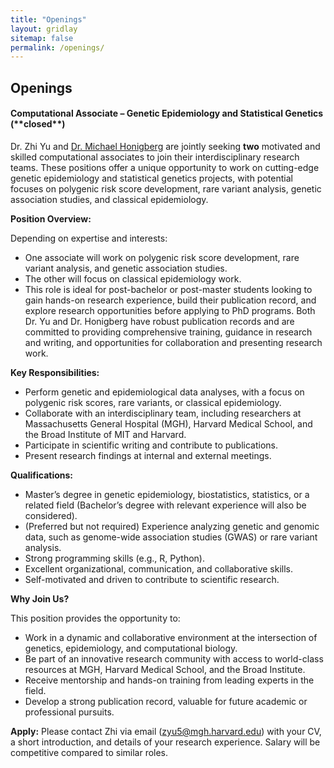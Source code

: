 ```yaml
---
title: "Openings"
layout: gridlay
sitemap: false
permalink: /openings/
---
```


<style>
img{
  border-radius: 10px;
}
.col-md-3 {
  margin-top:10px;
  margin-bottom:10px;
  padding:0px;
  display:block;
  overflow:hidden;
  text-align:center;
  display: table-cell;
  background: white;
  border-radius: 20px;
  height: auto;
}
iframe {
  margin:0;
  padding:0;
  width: 175px;
  display: inline;
  vertical-align: middle;
}
</style>

## Openings
<div class="jumbotron">
<div class="col-md-12 col-sm-12">
<h4>Computational Associate – Genetic Epidemiology and Statistical Genetics (**closed**)</h4>

Dr. Zhi Yu and <a href="https://connects.catalyst.harvard.edu/Profiles/display/Person/18372" target="_blank">Dr. Michael Honigberg</a> are jointly seeking **two** motivated and skilled computational associates to join their interdisciplinary research teams. These positions offer a unique opportunity to work on cutting-edge genetic epidemiology and statistical genetics projects, with potential focuses on polygenic risk score development, rare variant analysis, genetic association studies, and classical epidemiology.

**Position Overview:**

Depending on expertise and interests:
- One associate will work on polygenic risk score development, rare variant analysis, and genetic association studies.
- The other will focus on classical epidemiology work.
- This role is ideal for post-bachelor or post-master students looking to gain hands-on research experience, build their publication record, and explore research opportunities before applying to PhD programs. Both Dr. Yu and Dr. Honigberg have robust publication records and are committed to providing comprehensive training, guidance in research and writing, and opportunities for collaboration and presenting research work.

**Key Responsibilities:**
- Perform genetic and epidemiological data analyses, with a focus on polygenic risk scores, rare variants, or classical epidemiology.
- Collaborate with an interdisciplinary team, including researchers at Massachusetts General Hospital (MGH), Harvard Medical School, and the Broad Institute of MIT and Harvard.
- Participate in scientific writing and contribute to publications.
- Present research findings at internal and external meetings.

**Qualifications:**
- Master’s degree in genetic epidemiology, biostatistics, statistics, or a related field (Bachelor’s degree with relevant experience will also be considered).
- (Preferred but not required) Experience analyzing genetic and genomic data, such as genome-wide association studies (GWAS) or rare variant analysis.
- Strong programming skills (e.g., R, Python).
- Excellent organizational, communication, and collaborative skills.
- Self-motivated and driven to contribute to scientific research.

**Why Join Us?**

This position provides the opportunity to:
- Work in a dynamic and collaborative environment at the intersection of genetics, epidemiology, and computational biology.
- Be part of an innovative research community with access to world-class resources at MGH, Harvard Medical School, and the Broad Institute.
- Receive mentorship and hands-on training from leading experts in the field.
- Develop a strong publication record, valuable for future academic or professional pursuits.

**Apply:**
Please contact Zhi via email (zyu5@mgh.harvard.edu) with your CV, a short introduction, and details of your research experience. Salary will be competitive compared to similar roles.

</div>
</div>

